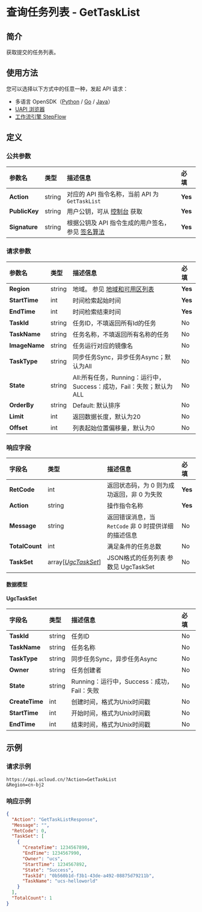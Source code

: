 # 查询任务列表 - GetTaskList

## 简介

获取提交的任务列表。





## 使用方法

您可以选择以下方式中的任意一种，发起 API 请求：
- 多语言 OpenSDK（[Python](https://github.com/ucloud/ucloud-sdk-python3) / [Go](https://github.com/ucloud/ucloud-sdk-go) / [Java](https://github.com/ucloud/ucloud-sdk-java)）
- [UAPI 浏览器](https://console.ucloud.cn/uapi/detail?id=GetTaskList)
- [工作流引擎 StepFlow](https://console.ucloud.cn/stepflow/manage/)

## 定义

### 公共参数

| 参数名 | 类型 | 描述信息 | 必填 |
|:---|:---|:---|:---|
| **Action**     | string  | 对应的 API 指令名称，当前 API 为 `GetTaskList`                        | **Yes** |
| **PublicKey**  | string  | 用户公钥，可从 [控制台](https://console.ucloud.cn/uapi/apikey) 获取                                             | **Yes** |
| **Signature**  | string  | 根据公钥及 API 指令生成的用户签名，参见 [签名算法](api/summary/signature.md)  | **Yes** |

### 请求参数

| 参数名 | 类型 | 描述信息 | 必填 |
|:---|:---|:---|:---|
| **Region** | string | 地域。 参见 [地域和可用区列表](api/summary/regionlist) |**Yes**|
| **StartTime** | int | 时间检索起始时间 |**Yes**|
| **EndTime** | int | 时间检索结束时间 |**Yes**|
| **TaskId** | string | 任务ID，不填返回所有Id的任务 |No|
| **TaskName** | string | 任务名称，不填返回所有名称的任务 |No|
| **ImageName** | string | 任务运行对应的镜像名 |No|
| **TaskType** | string | 同步任务Sync，异步任务Async；默认为All |No|
| **State** | string | All:所有任务，Running：运行中，Success：成功，Fail：失败；默认为ALL |No|
| **OrderBy** | string | Default: 默认排序 |No|
| **Limit** | int | 返回数据长度，默认为20 |No|
| **Offset** | int | 列表起始位置偏移量，默认为0 |No|

### 响应字段

| 字段名 | 类型 | 描述信息 | 必填 |
|:---|:---|:---|:---|
| **RetCode** | int | 返回状态码，为 0 则为成功返回，非 0 为失败 |**Yes**|
| **Action** | string | 操作指令名称 |**Yes**|
| **Message** | string | 返回错误消息，当 `RetCode` 非 0 时提供详细的描述信息 |No|
| **TotalCount** | int | 满足条件的任务总数 |No|
| **TaskSet** | array[[*UgcTaskSet*](#UgcTaskSet)] | JSON格式的任务列表 参数见 UgcTaskSet |No|

#### 数据模型


#### UgcTaskSet

| 字段名 | 类型 | 描述信息 | 必填 |
|:---|:---|:---|:---|
| **TaskId** | string | 任务ID |No|
| **TaskName** | string | 任务名称 |No|
| **TaskType** | string | 同步任务Sync，异步任务Async |No|
| **Owner** | string | 任务创建者 |No|
| **State** | string | Running：运行中，Success：成功，Fail：失败 |No|
| **CreateTime** | int | 创建时间，格式为Unix时间戳 |No|
| **StartTime** | int | 开始时间，格式为Unix时间戳 |No|
| **EndTime** | int | 结束时间，格式为Unix时间戳 |No|

## 示例

### 请求示例
    
```
https://api.ucloud.cn/?Action=GetTaskList
&Region=cn-bj2
```

### 响应示例
    
```json
{
  "Action": "GetTaskListResponse",
  "Message": "",
  "RetCode": 0,
  "TaskSet": [
    {
      "CreateTime": 1234567890,
      "EndTime": 1234567990,
      "Owner": "ucs",
      "StartTime": 1234567892,
      "State": "Success",
      "TaskId": "0b560b1d-f3b1-43de-a492-08875d79211b",
      "TaskName": "ucs-helloworld"
    }
  ],
  "TotalCount": 1
}
```





